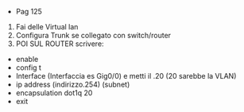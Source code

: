 - Pag 125
1) Fai delle Virtual lan
2) Configura Trunk se collegato con switch/router
3) POI SUL ROUTER scrivere:
- enable
- config t
- Interface (Interfaccia es Gig0/0) e metti il .20 (20 sarebbe la VLAN)
- ip address (indirizzo.254) (subnet)
- encapsulation dot1q 20
- exit